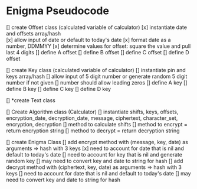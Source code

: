# Enigma Pseudocode

[] create Offset class (calculated variable of calculator)
    [x] instantiate date and offsets array/hash  
    [x] allow input of date or default to today's date
    [x] format date as a number, DDMMYY
    [x] determine values for offset: square the value and pull last 4 digits
    [] define A offset
    [] define B offset
    [] define C offset
    [] define D offset

[] create Key class (calculated variable of calculator)
    [] instantiate pin and keys array/hash
    [] allow input of 5 digit number or generate random 5 digit number if not given
    [] number should allow leading zeros
    [] define A key
    [] define B key
    [] define C key
    [] define D key

[] *create Text class

[] Create Algorithm class (Calculator)
    [] instantiate shifts, keys, offsets, encryption_date, decryption_date, message, ciphertext, character_set, encryption, decryption
    [] method to calculate shifts
    [] method to encrypt = return encryption string
    [] method to decrypt = return decryption string

[] create Enigma Class
    [] add encrypt method with (message, key, date) as arguments
        => hash with 3 keys
        [x] need to account for date that is nil and default to today's date
        [] need to account for key that is nil and generate random key
        [] may need to convert key and date to string for hash
    [] add decrypt method with (ciphertext, key, date) as arguments
        => hash with 3 keys
        [] need to account for date that is nil and default to today's date
        [] may need to convert key and date to string for hash
